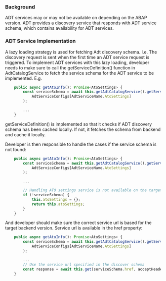 ### Background

ADT services may or may not be available on depending on the ABAP version.
ADT provides a discovery service that responds with ADT service schema, 
which contains availability for ADT services.


### ADT Service Implementation

A lazy loading strategy is used for fetching Adt discovery schema. I.e. The discovery request is sent
when the first time an ADT service request is triggered. 
To implement ADT services with this lazy loading, developer needs to make sure to call the getServiceDefinition() function in 
AdtCatalogService to fetch the service schema for the ADT service to be implemented. E.g.

```javascript
    public async getAtoInfo(): Promise<AtoSettings> {
        const serviceSchema = await this.getAdtCatalogService().getServiceDefinition(
            AdtServiceConfigs[AdtServiceName.AtoSettings]
        );

        ...     
    }
```

getServiceDefinition() is implemented so that it checks if ADT discovery schema has been cached
locally. If not, it fetches the schema from backend and cache it locally.


Developer is then responsible to handle the cases if the service schema is not found:

```javascript
    public async getAtoInfo(): Promise<AtoSettings> {
        const serviceSchema = await this.getAdtCatalogService().getServiceDefinition(
            AdtServiceConfigs[AdtServiceName.AtoSettings]
        );

        ...

        // Handling ATO settings service is not available on the target ABAP backend version
        if (!serviceSchema) {
            this.atoSettings = {};
            return this.atoSettings;
        }
    }
```

And developer should make sure the correct service url is based for the target backend version.
Service url is available in the href property:

```javascript
    public async getAtoInfo(): Promise<AtoSettings> {
        const serviceSchema = await this.getAdtCatalogService().getServiceDefinition(
            AdtServiceConfigs[AdtServiceName.AtoSettings]
        );

        ...
        // Use the service url specified in the discover schema
        const response = await this.get(serviceSchema.href, acceptHeaders);
    }
```